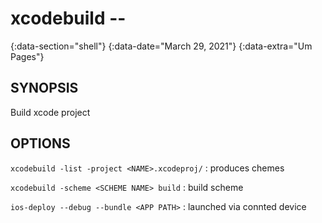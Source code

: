 # xcodebuild --
{:data-section="shell"}
{:data-date="March 29, 2021"}
{:data-extra="Um Pages"}

## SYNOPSIS
Build xcode project

## OPTIONS

`xcodebuild -list -project <NAME>.xcodeproj/`
: produces chemes

`xcodebuild -scheme <SCHEME NAME> build`
: build scheme

`ios-deploy --debug --bundle <APP PATH>`
: launched via connted device
